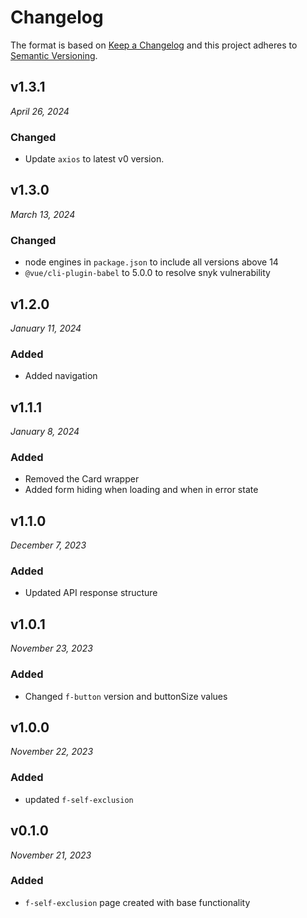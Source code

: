 # Changelog

The format is based on [Keep a Changelog](http://keepachangelog.com/en/1.0.0/)
and this project adheres to [Semantic Versioning](http://semver.org/spec/v2.0.0.html).

## v1.3.1

_April 26, 2024_

### Changed

- Update `axios` to latest v0 version.


## v1.3.0

_March 13, 2024_

### Changed

- node engines in `package.json` to include all versions above 14
- `@vue/cli-plugin-babel` to 5.0.0 to resolve snyk vulnerability

## v1.2.0

_January 11, 2024_

### Added

- Added navigation

## v1.1.1

_January 8, 2024_

### Added

- Removed the Card wrapper
- Added form hiding when loading and when in error state

## v1.1.0

_December 7, 2023_

### Added

- Updated API response structure

## v1.0.1

_November 23, 2023_

### Added

- Changed `f-button` version and buttonSize values

## v1.0.0

_November 22, 2023_

### Added

- updated `f-self-exclusion`

## v0.1.0

_November 21, 2023_

### Added

- `f-self-exclusion` page created with base functionality
